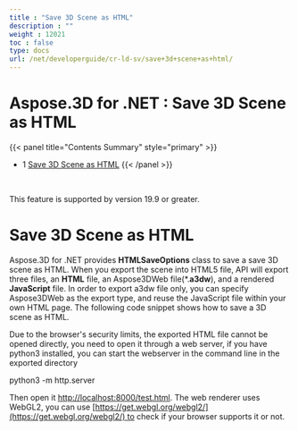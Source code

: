 ```yaml
---
title : "Save 3D Scene as HTML" 
description : "" 
weight : 12021 
toc : false
type: docs
url: /net/developerguide/cr-ld-sv/save+3d+scene+as+html/
---
```


# Aspose.3D for .NET : Save 3D Scene as HTML


{{< panel title="Contents Summary" style="primary" >}}
*   1 [Save 3D Scene as HTML](#save-3d-scene-as-html)
{{< /panel >}}
 

 

This feature is supported by version 19.9 or greater.

# Save 3D Scene as HTML

Aspose.3D for .NET provides **HTMLSaveOptions** class to save a save 3D scene as HTML. When you export the scene into HTML5 file, API will export three files, an **HTML** file, an Aspose3DWeb file(\*.**a3dw**), and a rendered **JavaScript** file. In order to export a3dw file only, you can specify Aspose3DWeb as the export type, and reuse the JavaScript file within your own HTML page. The following code snippet shows how to save a 3D scene as HTML. 

Due to the browser's security limits, the exported HTML file cannot be opened directly, you need to open it through a web server, if you have python3 installed, you can start the webserver in the command line in the exported directory

python3 -m http.server

Then open it [http://localhost:8000/test.html](http://localhost:8000/test.html). The web renderer uses WebGL2, you can use [https://get.webgl.org/webgl2/](https://get.webgl.org/webgl2/) to check if your browser supports it or not.

